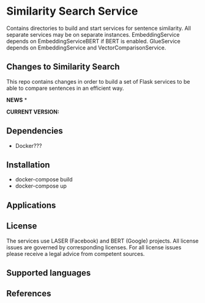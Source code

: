 # Similarity Search Service

Contains directories to build and start services for sentence similarity. All separate services may be on separate instances.
EmbeddingService depends on EmbeddingServiceBERT if BERT is enabled. GlueService depends on EmbeddingService and VectorComparisonService.

 

## Changes to Similarity Search
This repo contains changes in order to build a set of Flask services to be able to compare sentences in an efficient way.

**NEWS**
* 

**CURRENT VERSION:**


## Dependencies
* Docker???

## Installation
* docker-compose build
* docker-compose up

## Applications

## License

The services use LASER (Facebook) and BERT (Google) projects. All license issues are governed by corresponding licenses. For all license issues please receive a legal advice from competent sources.

## Supported languages

## References
